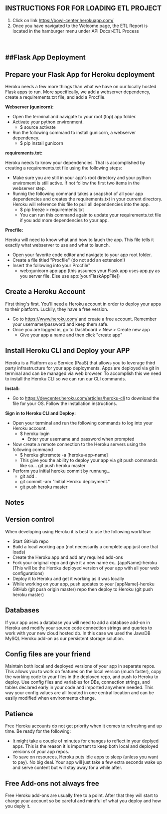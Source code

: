 INSTRUCTIONS FOR FOR LOADING ETL PROJECT
--------
1) Click on link https://bowl-center.herokuapp.com/ 
2) Once you have navigated to the Welcome page, the ETL Report is located in the hamburger menu under API Docs>ETL Process
<br/><br/><br/>

##Flask App Deployment
---------------------


Prepare your Flask App for Heroku deployment
----------
   Heroku needs a few more things than what we have on our locally hosted Flask apps to run. More specifically, we add a webserver dependency, create a requirements.txt file, and add a Procfile.
   
  **Webserver (gunicorn):**
   * Open the terminal and navigate to your root (top) app folder.
   * Activate your python environment.
      * $ source activate <yourEnvironmentName>
   * Run the following command to install gunicorn, a webserver dependency.
      * $ pip install gunicorn
   
  **requirements.txt:**
  
   Heroku needs to know your dependencies. That is accomplished by creating a requirements.txt file using the following steps:
   * Make sure you are still in your app's root directory and your python enviroment is still active. If not follow the first two items in the webserver step.
   * Runnig the following command takes a snapshot of all your app dependencies and creates the requirements.txt in your current directory. Heroku will reference this file to pull all dependencies into the app.
      * $ pip freeze > requirements.txt
      * You can run this command again to update your requirements.txt file if you add more dependencies to your app.
  
   **Procfile:**
   
   Heroku will need to know what and how to lauch the app. This file tells it exactly what webserver to use and what to launch.
   * Open your favorite code editor and navigate to your app root folder.
   * Create a file titled "Procfile" (do not add an extension!)
   * Insert the following into your Procfile"
      * web:gunicorn app:app (this assumes your Flask app uses app.py as you server file. Else use app:[yourFlaskAppFile])
       

Create a Heroku Account
--------------------
  First thing's first. You'll need a Heroku account in order to deploy your apps to their platform. Luckily, they have a free version.
   * Go to https://www.heroku.com/ and create a free account. Remember your username/password and keep them safe.
   * Once you are logged in, go to Dashboard > New > Create new app
      * Give your app a name and then click "create app"
   

Install Heroku CLI and Deploy your APP
--------------
  Heroku is a Platform as a Service (PaaS) that allows you to leverage third party infrastructure for your app deployments. Apps are deployed via git in terminal and can be managed via web browser. To accomplish this we need to install the Heroku CLI so we can run our CLI commands.
  
  **Install:**
   * Go to https://devcenter.heroku.com/articles/heroku-cli to download the file for your OS. Follow the installation instructions.
   
  **Sign in to Heroku CLI and Deploy:**
   * Open your terminal and run the following commands to log into your Heroku account.
      * $ heroku login
         * Enter your username and password when prompted
   * Now create a remote connection to the Heroku servers using the following command
      * $ heroku git:remote -a [heroku-app-name]
      * This give you the ability to deploy your app via git push commands like so... git push heroku master
   * Perform you initial heroku commit by runnung...
      * git add .
      * git commit -am "Initial Heroku deployment."
      * git push heroku master
   
   
Notes
----------

Version control
---------------
  When developing using Heroku it is best to use the following workflow:
   * Start GitHub repo
   * Build a local working app (not necessarily a complete app just one that loads)
   * Create the Heroku app and add any required add-ons
   * Fork your original repo and give it a new name ex...[appName]-heroku (This will be the Heroku deployed version of your app with all your web configurations)
   * Deploy it to Heroku and get it working as it was locally
   * While working on your app, push updates to your [appName]-heroku GitHub (git push origin master) repo then deploy to Heroku (git push heroku master)
   

Databases
----------
  If your app uses a database you will need to add a database add-on in Heroku and modify your source code connection strings and queries to work with your new cloud hosted db. In this case we used the JawsDB MySQL Heroku add-on as our persistent storage solution.
  
  
Config files are your friend
-----------------------
  Maintain both local and deployed versions of your app in separate repos. This allows you to work on features on the local version (much faster), copy the working code to your files in the deployed repo, and push to Heroku to deploy. Use config files and variables for DBs, connection strings, and tables declared early in your code and imported anywhere needed. This way your config values are all located in one central location and can be easily modified when environments change.

Patience
----------
  Free Heroku accounts do not get priority when it comes to refreshng and up time. Be ready for the following:
  * It might take a couple of minutes for changes to reflect in your deplyed apps. This is the reason it is important to keep both local and deployed versions of your app repos. 
  * To save on resources, Heroku puts idle apps to sleep (unless you want to pay). No big deal. Your app will just take a few extra seconds wake up and serve content but will stay away for a while after.
  
Free Add-ons not always free
-----------
  Free Heroku add-ons are usually free to a point. After that they will start to charge your account so be careful and mindful of what you deploy and how you deply it.

